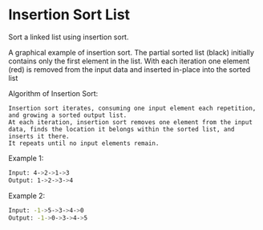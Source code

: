 # Insertion Sort List

Sort a linked list using insertion sort.

A graphical example of insertion sort. The partial sorted list (black) initially contains only the first element in the list.
With each iteration one element (red) is removed from the input data and inserted in-place into the sorted list
 

Algorithm of Insertion Sort:

    Insertion sort iterates, consuming one input element each repetition, and growing a sorted output list.
    At each iteration, insertion sort removes one element from the input data, finds the location it belongs within the sorted list, and inserts it there.
    It repeats until no input elements remain.


Example 1:

``` sh
Input: 4->2->1->3
Output: 1->2->3->4
```

Example 2:

``` sh
Input: -1->5->3->4->0
Output: -1->0->3->4->5
```

